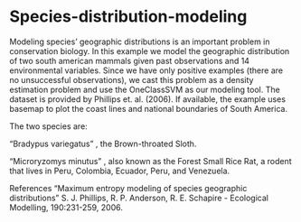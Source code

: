 # Species-distribution-modeling

Modeling species’ geographic distributions is an important problem in conservation biology. In this example we model the geographic distribution of two south american mammals given past observations and 14 environmental variables. Since we have only positive examples (there are no unsuccessful observations), we cast this problem as a density estimation problem and use the OneClassSVM as our modeling tool. The dataset is provided by Phillips et. al. (2006). If available, the example uses basemap to plot the coast lines and national boundaries of South America.

The two species are:

“Bradypus variegatus” , the Brown-throated Sloth.

“Microryzomys minutus” , also known as the Forest Small Rice Rat, a rodent that lives in Peru, Colombia, Ecuador, Peru, and Venezuela.

References
“Maximum entropy modeling of species geographic distributions” S. J. Phillips, R. P. Anderson, R. E. Schapire - Ecological Modelling, 190:231-259, 2006.
